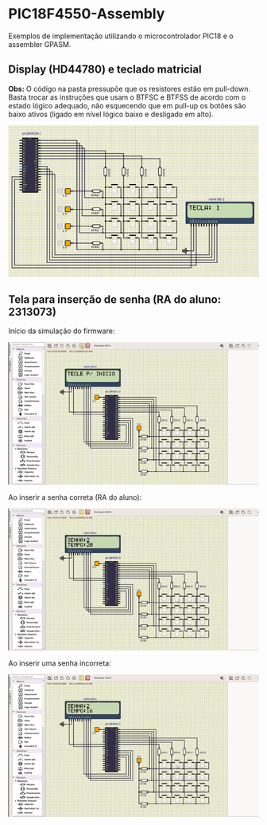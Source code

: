# PIC18F4550-Assembly
Exemplos de implementação utilizando o microcontrolador PIC18 e o assembler GPASM.

## Display (HD44780) e teclado matricial
**Obs:** O código na pasta pressupõe que os resistores estão em pull-down. Basta trocar
as instruções que usam o BTFSC e BTFSS de acordo com o estado lógico adequado, não esquecendo que
em pull-up os botões são baixo ativos (ligado em nível lógico baixo e desligado em alto).

![Print da simulação.](https://github.com/KaiqueZambrano/PIC18F4550-Assembly/blob/main/display_teclado/sim-display-teclado.png)

## Tela para inserção de senha (RA do aluno: 2313073)
Início da simulação do firmware:

![Gif sim1 exemplo 2](https://github.com/KaiqueZambrano/PIC18F4550-Assembly/blob/main/app-senha/sim1.gif)

Ao inserir a senha correta (RA do aluno):

![Gif sim1 exemplo 2](https://github.com/KaiqueZambrano/PIC18F4550-Assembly/blob/main/app-senha/sim2.gif)

Ao inserir uma senha incorreta:

![Gif sim1 exemplo 2](https://github.com/KaiqueZambrano/PIC18F4550-Assembly/blob/main/app-senha/sim3.gif)

